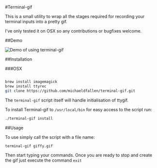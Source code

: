 #Terminal-gif

This is a small utility to wrap all the stages required for recording your terminal inputs into a pretty gif.

I've only tested it on OSX so any contributions or bugfixes welcome.

##Demo

![Demo of using terminal-gif](https://raw.githubusercontent.com/michaeldfallen/terminal-gif/master/demo.gif)

##Installation

###OSX

```sh

brew install imagemagick
brew install ttyrec
git clone https://github.com/michaeldfallen/terminal-gif.git


```

The `terminal-gif` script itself will handle initialisation of ttygif.

To install Terminal-gif to `/usr/local/bin` for easy access to the script run:

```sh
./terminal-gif install
```

##Usage

To use simply call the script with a file name:

```sh
terminal-gif giffy.gif
```

Then start typing your commands. Once you are ready to stop and create the gif just execute the command `exit`

